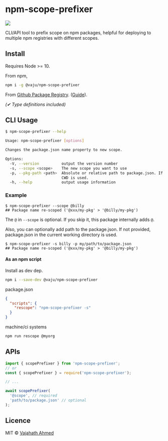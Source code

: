 # npm-scope-prefixer

![](https://github.com/vajahath/npm-scope-prefixer/workflows/build-and-test/badge.svg)

CLI/API tool to prefix scope on npm packages, helpful for deploying to multiple npm registries with different scopes.

## Install

Requires Node >= 10.

From npm,

```sh
npm i -g @vaju/npm-scope-prefixer
```

From [Github Package Registry](https://github.com/vajahath/npm-scope-prefixer/packages). ([Guide](https://help.github.com/en/github/managing-packages-with-github-packages/configuring-npm-for-use-with-github-packages)).

_(✔ Type definitions included)_

## CLI Usage

```sh
$ npm-scope-prefixer --help

Usage: npm-scope-prefixer [options]

Changes the package.json name property to new scope.

Options:
  -V, --version          output the version number
  -s, --scope <scope>    The new scope you want to use
  -p, --pkg-path <path>  Absolute or relative path to package.json. If not provided, package.json in the
                         CWD is used.
  -h, --help             output usage information
```

### Example

```
$ npm-scope-prefixer --scope @billy
## Package name re-scoped ('@xxx/my-pkg' > '@billy/my-pkg')
```

The `@` in `--scope` is optional. If you skip it, this package internally adds `@`.

Also, you can optionally add path to the package.json. If not provided, package.json in the current working directory is used.

```
$ npm-scope-prefixer -s billy -p my/path/to/package.json
## Package name re-scoped ('@xxx/my-pkg' > '@billy/my-pkg')
```

#### As an npm script

Install as dev dep.

```sh
npm i --save-dev @vaju/npm-scope-prefixer
```

package.json

```json
{
  "scripts": {
    "rescope": "npm-scope-prefixer -s"
  }
}
```

machine/ci systems

```sh
npm run rescope @myorg
```

## APIs

```js
import { scopePrefixer } from 'npm-scope-prefixer';
// or
const { scopePrefixer } = require('npm-scope-prefixer');

// ...

await scopePrefixer(
  '@scope', // required
  'path/to/package.json' // optional
);
```

## Licence

MIT &copy; [Vajahath Ahmed](https://twitter.com/vajahath7)
